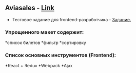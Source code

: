 ## Aviasales - [Link](https://yankina.github.io/Event-Calendar)
* Тестовое задание для frontend-разработчика - [Задание.](https://github.com/KosyanMedia/test-tasks/tree/master/aviasales_frontend)

### Упрощенного макет содержит:
*список билетов
*фильтр
*сортировку

### Список основных инструментов (Frontend):
*React + Redux
*Webpack
*Ajax
